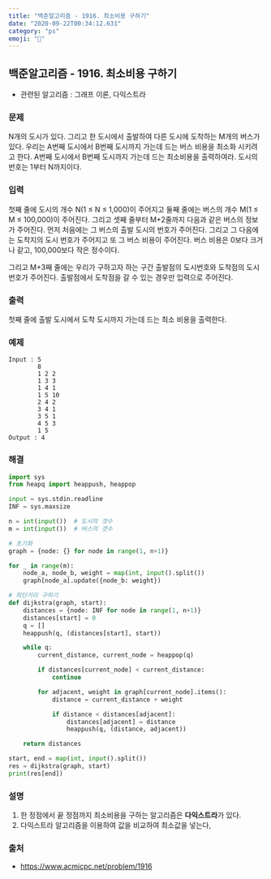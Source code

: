 ```yaml
---
title: "백준알고리즘 - 1916. 최소비용 구하기"
date: "2020-09-22T00:34:12.631"
category: "ps"
emoji: "🌄"
---
```


## 백준알고리즘 - 1916. 최소비용 구하기

- 관련된 알고리즘 : 그래프 이론, 다익스트라

### 문제

N개의 도시가 있다. 그리고 한 도시에서 출발하여 다른 도시에 도착하는 M개의 버스가 있다. 우리는 A번째 도시에서 B번째 도시까지 가는데 드는 버스 비용을 최소화 시키려고 한다. A번째 도시에서 B번째 도시까지 가는데 드는 최소비용을 출력하여라. 도시의 번호는 1부터 N까지이다.

### 입력

첫째 줄에 도시의 개수 N(1 ≤ N ≤ 1,000)이 주어지고 둘째 줄에는 버스의 개수 M(1 ≤ M ≤ 100,000)이 주어진다. 그리고 셋째 줄부터 M+2줄까지 다음과 같은 버스의 정보가 주어진다. 먼저 처음에는 그 버스의 출발 도시의 번호가 주어진다. 그리고 그 다음에는 도착지의 도시 번호가 주어지고 또 그 버스 비용이 주어진다. 버스 비용은 0보다 크거나 같고, 100,000보다 작은 정수이다.

그리고 M+3째 줄에는 우리가 구하고자 하는 구간 출발점의 도시번호와 도착점의 도시번호가 주어진다. 출발점에서 도착점을 갈 수 있는 경우만 입력으로 주어진다.

### 출력

첫째 줄에 출발 도시에서 도착 도시까지 가는데 드는 최소 비용을 출력한다.

### 예제

```
Input : 5
        8
        1 2 2
        1 3 3
        1 4 1
        1 5 10
        2 4 2
        3 4 1
        3 5 1
        4 5 3
        1 5
Output : 4
```

### 해결

```python
import sys
from heapq import heappush, heappop

input = sys.stdin.readline
INF = sys.maxsize

n = int(input())  # 도시의 갯수
m = int(input())  # 버스의 갯수

# 초기화
graph = {node: {} for node in range(1, n+1)}

for _ in range(m):
    node_a, node_b, weight = map(int, input().split())
    graph[node_a].update({node_b: weight})

# 최단거리 구하기
def dijkstra(graph, start):
    distances = {node: INF for node in range(1, n+1)}
    distances[start] = 0
    q = []
    heappush(q, (distances[start], start))

    while q:
        current_distance, current_node = heappop(q)

        if distances[current_node] < current_distance:
            continue

        for adjacent, weight in graph[current_node].items():
            distance = current_distance + weight

            if distance < distances[adjacent]:
                distances[adjacent] = distance
                heappush(q, (distance, adjacent))

    return distances

start, end = map(int, input().split())
res = dijkstra(graph, start)
print(res[end])
```

### 설명

1. 한 정점에서 끝 정점까지 최소비용을 구하는 알고리즘은 **다익스트라**가 있다.
2. 다익스트라 알고리즘을 이용하여 값을 비교하여 최소값을 넣는다,

### 출처

- https://www.acmicpc.net/problem/1916
